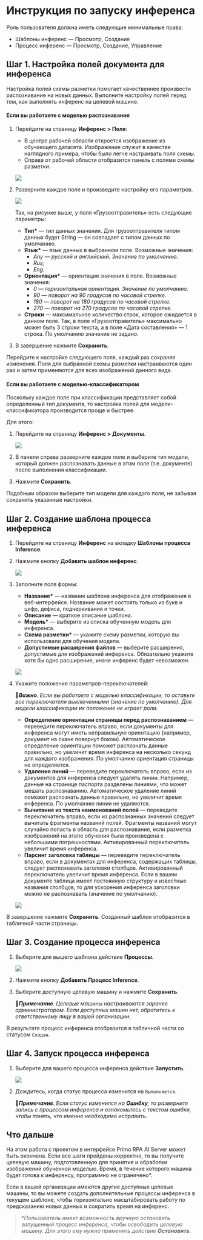 # Инструкция по запуску инференса

Роль пользователя должна иметь следующие минимальные права: 
* Шаблоны инференс — Просмотр, Создание
* Процесс инференс — Просмотр, Создание, Управление

## Шаг 1. Настройка полей документа для инференса

Настройка полей схемы разметки помогает качественнее произвести распознавание на новых данных. Выполните настройку полей перед тем, как выполнять инференс на целевой машине.

#### Если вы работаете с моделью распознавания
1. Перейдите на страницу **Инференс > Поля**:
   * В центре рабочей области откроется изображение из обучающего датасета. Изображение служит в качестве наглядного примера, чтобы было легче настраивать поля схемы.
   * Справа от рабочей области отобразится панель с полями схемы разметки.

   ![](<../../../../.gitbook/assets1/primo-ai/user-guide/tab-fields-inf.png>)
   
1. Разверните каждое поле и произведите настройку его параметров.

   ![](<../../../../.gitbook/assets1/primo-ai/user-guide/parameters-field-inf.png>)

   Так, на рисунке выше, у поля «Грузоотправитель» есть следующие параметры:
   * **Тип\*** — тип данных значения. Для грузоотправителя типом данных будет String — он совпадает с типом данных по умолчанию.
   * **Язык\*** — язык данных в выбранном поле. Возможные значения:
     * *Any — русский и английский. Значение по умолчанию.*
     * *Rus;*
     * *Eng.*
   * **Ориентация\*** — ориентация значения в поле. Возможные значения:
     * *0 — горизонтальная ориентация. Значение по умолчанию.*
     * *90 — поворот на 90 градусов по часовой стрелке.*
     * *180 — поворот на 180 градусов по часовой стрелке.*
     * *270 — поворот на 270 градусов по часовой стрелке.*
   * **Строки** — максимальное количество строк, которое ожидается в данном поле. Так, в поле «Грузоотправитель» максимально может быть 3 строки текста, а в поле «Дата составления»  — 1 строка. По умолчанию значение не задано.
1. В завершение нажмите **Сохранить**.

Перейдите к настройке следующего поля, каждый раз сохраняя изменения. Поля для выбранной схемы разметки настраиваются один раз и затем применяются для всех изображений данного вида.


#### Если вы работаете с моделью-классификатором
Поскольку каждое поле при классификации представляет собой определенный тип документа, то настройка полей для модели-классификатора производится проще и быстрее.

Для этого:
1. Перейдите на страницу **Инференс > Документы**.

   ![](<../../../../.gitbook/assets1/primo-ai/user-guide/tab-doc-in-inference.png>)

1. В панели справа разверните каждое поле и выберите тип модели, который должен распознавать данные в этом поле (т.е. документе) после выполнения классификации.
1. Нажмите **Сохранить**.

Подобным образом выберите тип модели для каждого поля, не забывая сохранять указанные настройки. 


## Шаг 2. Создание шаблона процесса инференса

1. Перейдите на страницу **Инференс** на вкладку **Шаблоны процесса Inference**.
1. Нажмите кнопку **Добавить шаблон инференс**.

   ![](<../../../../.gitbook/assets1/primo-ai/class-add-inftemplate.png>)

1. Заполните поля формы:
   * **Название\*** — название шаблона инференса для отображения в веб-интерфейсе. Название может состоять только из букв и цифр, дефиса, подчеркивания и точки.
   * **Описание** — краткое описание шаблона.
   * **Модель\*** — выберите из списка обученную модель для инференса.
   * **Схема разметки\*** — укажите схему разметки, которую вы использовали для обучения модели.
   * **Допустимые расширения файлов** — выберите расширения, допустимые для изображений инференса. Обязательно укажите хотя бы одно расширение, иначе инференс будет невозможен. 

   ![](<../../../../.gitbook/assets1/primo-ai/user-guide/inference-template-form-1.png>)

1. Укажите положение параметров-переключателей:

   :large_orange_diamond:***Важно**. Если вы работаете с моделью классификации, то оставьте все переключатели выключенными (значение по умолчанию). Для модели классификации их положение не играет роли.*

    * **Определение ориентации страницы перед распознаванием** — переведите переключатель вправо, если документы для инференса могут иметь неправильную ориентацию (например, документ на скане повернут боком). Автоматическое определение ориентации поможет распознать данные правильно, но увеличит время инференса на несколько секунд для каждого изображения. По умолчанию ориентация страницы не определяется.
   * **Удаление линий** — переведите переключатель вправо, если из документов для инференса следует удалять линии. Например, данные на странице паспорта разделены линиями, что может мешать распознаванию. Автоматическое удаление линий поможет распознать данные правильно, но увеличит время инференса. По умолчанию линии не удаляются.
   * **Вычитание из текста наименований полей** — переведите переключатель вправо, если из распознанных значений следует вычитать фрагменты названий полей. Фрагменты названий могут случайно попасть в область для распознавания, если разметка изображений на этапе обучения была произведена с небольшими погрешностями. Активированный переключатель увеличит время инференса.
   * **Парсинг заголовка таблицы** — переведите переключатель вправо, если в документах для инференса, содержащих таблицы, следует распознавать заголовки столбцов. Активированный переключатель увеличит время инференса. Если в вашем документе таблица имеет постоянную структуру и известные названия столбцов, то для ускорения инференса заголовки можно не распознавать (значение по умолчанию).

   ![](<../../../../.gitbook/assets1/primo-ai/user-guide/inference-template-form-2.png>)

В завершение нажмите **Сохранить**. Созданный шаблон отобразится в табличной части страницы.


## Шаг 3. Создание процесса инференса

1. Выберите для вышего шаблона действие **Процессы**.

   ![](<../../../../.gitbook/assets1/primo-ai/class-goto-infprocess.png>)

1. Нажмите кнопку **Добавить Процесс Inference**.
1. Выберите доступную целевую машину и нажмите **Сохранить**.

    :large_blue_diamond:***Примечание**. Целевые машины настраиваются заранее администратором. Если доступных машин нет, обратитесь к ответственному лицу в вашей организации.*

В результате процесс инференса отобразится в табличной части со статусом `Создан`.


## Шаг 4. Запуск процесса инференса

1. Выберите для вашего процесса инференса действие **Запустить**.

   ![](<../../../../.gitbook/assets1/primo-ai/class-run-inferece-process.png>)

1. Дождитесь, когда статус процесса изменится на `Выполняется`. 

   :large_orange_diamond:***Примечание**. Если статус изменился на **Ошибку**, то разверните запись с процессом инференса и ознакомьтесь с текстом ошибки, чтобы понять, что именно необходимо исправить.*

## Что дальше

На этом работа с проектом в интерфейсе Primo RPA AI Server может быть окончена. Если все шаги пройдены корректно, то вы получите целевую машину, подготовленную для принятия и обработки изображений обученной моделью. Время, в течение которого машина будет готова к инференсу, программно не ограничено\*. 

Если в вашей организации имеются другие доступные целевые машины, то вы можете создать дополнительные процессы инференса в текущем шаблоне, чтобы горизонтально масштабировать работу по предсказанию новых данных и сократить время на инференс.

> \**Пользователь имеет возможность вручную остановить запущенный процесс инференса, чтобы освободить целевую машину. Для этого ему нужно применить действие **Остановить**.*



